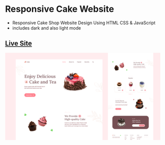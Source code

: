 # Responsive Cake Website

- Responsive Cake Shop Website Design Using HTML CSS & JavaScript
- includes dark and also light mode

## [Live Site](https://zesty-paletas-d80c07.netlify.app/)

![preview img](/preview.png)
